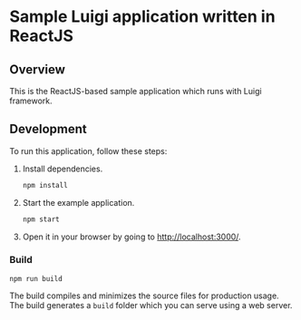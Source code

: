 # Sample Luigi application written in ReactJS

## Overview

This is the ReactJS-based sample application which runs with Luigi framework.


## Development


To run this application, follow these steps:

1. Install dependencies.
    ```bash
    npm install
    ```

2. Start the example application.
    ```bash
    npm start
    ```
    
3. Open it in your browser by going to [http://localhost:3000/](http://localhost:3000/).


### Build

```
npm run build
```

The build compiles and minimizes the source files for production usage.
The build generates a `build` folder which you can serve using a web server.
